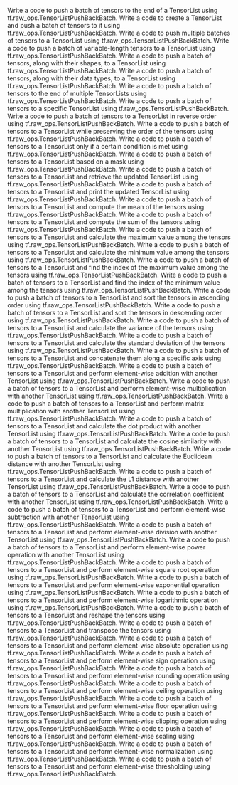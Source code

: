 Write a code to push a batch of tensors to the end of a TensorList using tf.raw_ops.TensorListPushBackBatch.
Write a code to create a TensorList and push a batch of tensors to it using tf.raw_ops.TensorListPushBackBatch.
Write a code to push multiple batches of tensors to a TensorList using tf.raw_ops.TensorListPushBackBatch.
Write a code to push a batch of variable-length tensors to a TensorList using tf.raw_ops.TensorListPushBackBatch.
Write a code to push a batch of tensors, along with their shapes, to a TensorList using tf.raw_ops.TensorListPushBackBatch.
Write a code to push a batch of tensors, along with their data types, to a TensorList using tf.raw_ops.TensorListPushBackBatch.
Write a code to push a batch of tensors to the end of multiple TensorLists using tf.raw_ops.TensorListPushBackBatch.
Write a code to push a batch of tensors to a specific TensorList using tf.raw_ops.TensorListPushBackBatch.
Write a code to push a batch of tensors to a TensorList in reverse order using tf.raw_ops.TensorListPushBackBatch.
Write a code to push a batch of tensors to a TensorList while preserving the order of the tensors using tf.raw_ops.TensorListPushBackBatch.
Write a code to push a batch of tensors to a TensorList only if a certain condition is met using tf.raw_ops.TensorListPushBackBatch.
Write a code to push a batch of tensors to a TensorList based on a mask using tf.raw_ops.TensorListPushBackBatch.
Write a code to push a batch of tensors to a TensorList and retrieve the updated TensorList using tf.raw_ops.TensorListPushBackBatch.
Write a code to push a batch of tensors to a TensorList and print the updated TensorList using tf.raw_ops.TensorListPushBackBatch.
Write a code to push a batch of tensors to a TensorList and compute the mean of the tensors using tf.raw_ops.TensorListPushBackBatch.
Write a code to push a batch of tensors to a TensorList and compute the sum of the tensors using tf.raw_ops.TensorListPushBackBatch.
Write a code to push a batch of tensors to a TensorList and calculate the maximum value among the tensors using tf.raw_ops.TensorListPushBackBatch.
Write a code to push a batch of tensors to a TensorList and calculate the minimum value among the tensors using tf.raw_ops.TensorListPushBackBatch.
Write a code to push a batch of tensors to a TensorList and find the index of the maximum value among the tensors using tf.raw_ops.TensorListPushBackBatch.
Write a code to push a batch of tensors to a TensorList and find the index of the minimum value among the tensors using tf.raw_ops.TensorListPushBackBatch.
Write a code to push a batch of tensors to a TensorList and sort the tensors in ascending order using tf.raw_ops.TensorListPushBackBatch.
Write a code to push a batch of tensors to a TensorList and sort the tensors in descending order using tf.raw_ops.TensorListPushBackBatch.
Write a code to push a batch of tensors to a TensorList and calculate the variance of the tensors using tf.raw_ops.TensorListPushBackBatch.
Write a code to push a batch of tensors to a TensorList and calculate the standard deviation of the tensors using tf.raw_ops.TensorListPushBackBatch.
Write a code to push a batch of tensors to a TensorList and concatenate them along a specific axis using tf.raw_ops.TensorListPushBackBatch.
Write a code to push a batch of tensors to a TensorList and perform element-wise addition with another TensorList using tf.raw_ops.TensorListPushBackBatch.
Write a code to push a batch of tensors to a TensorList and perform element-wise multiplication with another TensorList using tf.raw_ops.TensorListPushBackBatch.
Write a code to push a batch of tensors to a TensorList and perform matrix multiplication with another TensorList using tf.raw_ops.TensorListPushBackBatch.
Write a code to push a batch of tensors to a TensorList and calculate the dot product with another TensorList using tf.raw_ops.TensorListPushBackBatch.
Write a code to push a batch of tensors to a TensorList and calculate the cosine similarity with another TensorList using tf.raw_ops.TensorListPushBackBatch.
Write a code to push a batch of tensors to a TensorList and calculate the Euclidean distance with another TensorList using tf.raw_ops.TensorListPushBackBatch.
Write a code to push a batch of tensors to a TensorList and calculate the L1 distance with another TensorList using tf.raw_ops.TensorListPushBackBatch.
Write a code to push a batch of tensors to a TensorList and calculate the correlation coefficient with another TensorList using tf.raw_ops.TensorListPushBackBatch.
Write a code to push a batch of tensors to a TensorList and perform element-wise subtraction with another TensorList using tf.raw_ops.TensorListPushBackBatch.
Write a code to push a batch of tensors to a TensorList and perform element-wise division with another TensorList using tf.raw_ops.TensorListPushBackBatch.
Write a code to push a batch of tensors to a TensorList and perform element-wise power operation with another TensorList using tf.raw_ops.TensorListPushBackBatch.
Write a code to push a batch of tensors to a TensorList and perform element-wise square root operation using tf.raw_ops.TensorListPushBackBatch.
Write a code to push a batch of tensors to a TensorList and perform element-wise exponential operation using tf.raw_ops.TensorListPushBackBatch.
Write a code to push a batch of tensors to a TensorList and perform element-wise logarithmic operation using tf.raw_ops.TensorListPushBackBatch.
Write a code to push a batch of tensors to a TensorList and reshape the tensors using tf.raw_ops.TensorListPushBackBatch.
Write a code to push a batch of tensors to a TensorList and transpose the tensors using tf.raw_ops.TensorListPushBackBatch.
Write a code to push a batch of tensors to a TensorList and perform element-wise absolute operation using tf.raw_ops.TensorListPushBackBatch.
Write a code to push a batch of tensors to a TensorList and perform element-wise sign operation using tf.raw_ops.TensorListPushBackBatch.
Write a code to push a batch of tensors to a TensorList and perform element-wise rounding operation using tf.raw_ops.TensorListPushBackBatch.
Write a code to push a batch of tensors to a TensorList and perform element-wise ceiling operation using tf.raw_ops.TensorListPushBackBatch.
Write a code to push a batch of tensors to a TensorList and perform element-wise floor operation using tf.raw_ops.TensorListPushBackBatch.
Write a code to push a batch of tensors to a TensorList and perform element-wise clipping operation using tf.raw_ops.TensorListPushBackBatch.
Write a code to push a batch of tensors to a TensorList and perform element-wise scaling using tf.raw_ops.TensorListPushBackBatch.
Write a code to push a batch of tensors to a TensorList and perform element-wise normalization using tf.raw_ops.TensorListPushBackBatch.
Write a code to push a batch of tensors to a TensorList and perform element-wise thresholding using tf.raw_ops.TensorListPushBackBatch.